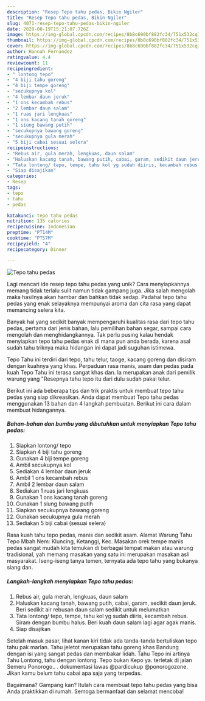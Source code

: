 ```yaml
---
description: "Resep Tepo tahu pedas, Bikin Ngiler"
title: "Resep Tepo tahu pedas, Bikin Ngiler"
slug: 4071-resep-tepo-tahu-pedas-bikin-ngiler
date: 2020-08-19T15:21:07.726Z
image: https://img-global.cpcdn.com/recipes/8b8c690bf882fc34/751x532cq70/tepo-tahu-pedas-foto-resep-utama.jpg
thumbnail: https://img-global.cpcdn.com/recipes/8b8c690bf882fc34/751x532cq70/tepo-tahu-pedas-foto-resep-utama.jpg
cover: https://img-global.cpcdn.com/recipes/8b8c690bf882fc34/751x532cq70/tepo-tahu-pedas-foto-resep-utama.jpg
author: Hannah Fernandez
ratingvalue: 4.4
reviewcount: 11
recipeingredient:
- " lontong tepo"
- "4 biji tahu goreng"
- "4 biji tempe goreng"
- "secukupnya kol"
- "4 lembar daun jeruk"
- "1 ons kecambah rebus"
- "2 lembar daun salam"
- "1 ruas jari lengkuas"
- "1 ons kacang tanah goreng"
- "1 siung bawang putih"
- "secukupnya bawang goreng"
- "secukupnya gula merah"
- "5 biji cabai sesuai selera"
recipeinstructions:
- "Rebus air, gula merah, lengkuas, daun salam"
- "Haluskan kacang tanah, bawang putih, cabai, garam, sedikit daun jeruk. Beri sedikit air rebusan daun salam sedikit untuk melumatkan"
- "Tata lontong/ tepo, tempe, tahu kol yg sudah diiris, kecambah rebus. Siram dengan bumbu halus. Beri kuah daun salam lagi agar agak manis."
- "Siap disajikan"
categories:
- Resep
tags:
- tepo
- tahu
- pedas

katakunci: tepo tahu pedas 
nutrition: 135 calories
recipecuisine: Indonesian
preptime: "PT14M"
cooktime: "PT57M"
recipeyield: "4"
recipecategory: Dinner

---
```



![Tepo tahu pedas](https://img-global.cpcdn.com/recipes/8b8c690bf882fc34/751x532cq70/tepo-tahu-pedas-foto-resep-utama.jpg)

Lagi mencari ide resep tepo tahu pedas yang unik? Cara menyiapkannya memang tidak terlalu sulit namun tidak gampang juga. Jika salah mengolah maka hasilnya akan hambar dan bahkan tidak sedap. Padahal tepo tahu pedas yang enak selayaknya mempunyai aroma dan cita rasa yang dapat memancing selera kita.

Banyak hal yang sedikit banyak mempengaruhi kualitas rasa dari tepo tahu pedas, pertama dari jenis bahan, lalu pemilihan bahan segar, sampai cara mengolah dan menghidangkannya. Tak perlu pusing kalau hendak menyiapkan tepo tahu pedas enak di mana pun anda berada, karena asal sudah tahu triknya maka hidangan ini dapat jadi suguhan istimewa.

Tepo Tahu ini terdiri dari tepo, tahu telur, taoge, kacang goreng dan disiram dengan kuahnya yang khas. Perpaduan rasa manis, asam dan pedas pada kuah Tepo Tahu ini terasa sangat khas dan. Ia merupakan anak dari pemilik warung yang &#34;Resepnya tahu tepo itu dari dulu sudah pakai telur.


Berikut ini ada beberapa tips dan trik praktis untuk membuat tepo tahu pedas yang siap dikreasikan. Anda dapat membuat Tepo tahu pedas menggunakan 13 bahan dan 4 langkah pembuatan. Berikut ini cara dalam membuat hidangannya.

<!--inarticleads1-->

##### Bahan-bahan dan bumbu yang dibutuhkan untuk menyiapkan Tepo tahu pedas:

1. Siapkan  lontong/ tepo
1. Siapkan 4 biji tahu goreng
1. Gunakan 4 biji tempe goreng
1. Ambil secukupnya kol
1. Sediakan 4 lembar daun jeruk
1. Ambil 1 ons kecambah rebus
1. Ambil 2 lembar daun salam
1. Sediakan 1 ruas jari lengkuas
1. Gunakan 1 ons kacang tanah goreng
1. Gunakan 1 siung bawang putih
1. Siapkan secukupnya bawang goreng
1. Gunakan secukupnya gula merah
1. Sediakan 5 biji cabai (sesuai selera)


Rasa kuah tahu tepo pedas, manis dan sedikit asam. Alamat Warung Tahu Tepo Mbah Nem: Kluncing, Ketanggi, Kec. Masakan orek tempe manis pedas sangat mudah kita temukan di berbagai tempat makan atau warung tradisional, yah memang masakan yang satu ini merupakan masakan asli masyarakat. Iseng-iseng tanya temen, ternyata ada tepo tahu yang bukanya siang dan. 

<!--inarticleads2-->

##### Langkah-langkah menyiapkan Tepo tahu pedas:

1. Rebus air, gula merah, lengkuas, daun salam
1. Haluskan kacang tanah, bawang putih, cabai, garam, sedikit daun jeruk. Beri sedikit air rebusan daun salam sedikit untuk melumatkan
1. Tata lontong/ tepo, tempe, tahu kol yg sudah diiris, kecambah rebus. Siram dengan bumbu halus. Beri kuah daun salam lagi agar agak manis.
1. Siap disajikan


Setelah masuk pasar, lihat kanan kiri tidak ada tanda-tanda bertuliskan tepo tahu pak marlan. Tahu jeletot merupakan tahu goreng khas Bandung dengan isi yang sangat pedas dan membakar lidah. Tahu Tepo ini artinya Tahu Lontong, tahu dengan lontong. Tepo bukan Kepo ya. terletak di jalan Semeru Ponorogo.. . dokumentasi lawas @pardicukup @ponorogozone. Jikan kamu belum tahu cabai apa saja yang terpedas. 

Bagaimana? Gampang kan? Itulah cara membuat tepo tahu pedas yang bisa Anda praktikkan di rumah. Semoga bermanfaat dan selamat mencoba!
